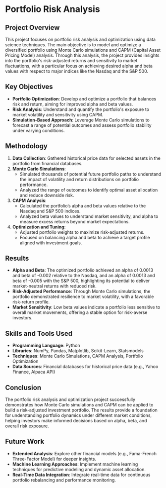 # Portfolio Risk Analysis

## Project Overview

This project focuses on portfolio risk analysis and optimization using data science techniques. The main objective is to model and optimize a diversified portfolio using Monte Carlo simulations and CAPM (Capital Asset Pricing Model) analysis. Through this analysis, the project provides insights into the portfolio's risk-adjusted returns and sensitivity to market fluctuations, with a particular focus on achieving desired alpha and beta values with respect to major indices like the Nasdaq and the S&P 500.

## Key Objectives

- **Portfolio Optimization**: Develop and optimize a portfolio that balances risk and return, aiming for improved alpha and beta values.
- **Risk Analysis**: Understand and quantify the portfolio's exposure to market volatility and sensitivity using CAPM.
- **Simulation-Based Approach**: Leverage Monte Carlo simulations to forecast a range of potential outcomes and assess portfolio stability under varying conditions.

## Methodology

1. **Data Collection**: Gathered historical price data for selected assets in the portfolio from financial databases.
2. **Monte Carlo Simulations**:
   - Simulated thousands of potential future portfolio paths to understand the impact of volatility and return distributions on portfolio performance.
   - Analyzed the range of outcomes to identify optimal asset allocation and reduce downside risk.
3. **CAPM Analysis**:
   - Calculated the portfolio’s alpha and beta values relative to the Nasdaq and S&P 500 indices.
   - Analyzed beta values to understand market sensitivity, and alpha to measure excess returns beyond market expectations.
4. **Optimization and Tuning**:
   - Adjusted portfolio weights to maximize risk-adjusted returns.
   - Focused on balancing alpha and beta to achieve a target profile aligned with investment goals.

## Results

- **Alpha and Beta**: The optimized portfolio achieved an alpha of 0.0013 and beta of -0.002 relative to the Nasdaq, and an alpha of 0.0013 and beta of -0.005 with the S&P 500, highlighting its potential to deliver market-neutral returns with reduced risk.
- **Risk-Adjusted Performance**: Through Monte Carlo simulations, the portfolio demonstrated resilience to market volatility, with a favorable risk-return profile.
- **Market Sensitivity**: Low beta values indicate a portfolio less sensitive to overall market movements, offering a stable option for risk-averse investors.

## Skills and Tools Used

- **Programming Language**: Python
- **Libraries**: NumPy, Pandas, Matplotlib, Scikit-Learn, Statsmodels
- **Techniques**: Monte Carlo Simulations, CAPM Analysis, Portfolio Optimization
- **Data Sources**: Financial databases for historical price data (e.g., Yahoo Finance, Alpaca API)

## Conclusion

The portfolio risk analysis and optimization project successfully demonstrates how Monte Carlo simulations and CAPM can be applied to build a risk-adjusted investment portfolio. The results provide a foundation for understanding portfolio dynamics under different market conditions, helping investors make informed decisions based on alpha, beta, and overall risk exposure.

## Future Work

- **Extended Analysis**: Explore other financial models (e.g., Fama-French Three-Factor Model) for deeper insights.
- **Machine Learning Approaches**: Implement machine learning techniques for predictive modeling and dynamic asset allocation.
- **Real-Time Data Integration**: Integrate real-time data for continuous portfolio rebalancing and performance monitoring.
